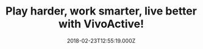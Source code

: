 ---
campaign-uuid: "c-76dd3261-7e25-4c86-bba5-6d6c8d9bd8f8"
type: "Product"
category: "Gifts"
date: "2018-02-23T12:55:19.000Z"
end-date: "2018-05-31T23:59:00.000Z"
disable-form: false
is_promoted: false
has_entry_page: false
title: "Play harder, work smarter, live better with VivoActive!"
competition-description: "If you want to monitor your fitness, track your progress\
  \ across a range of activities and combine work and life, the Garmin VivoActive\
  \ Smartwatch is a must for you!\r\nHigh-resolution colour touchscreen display, GPS,\
  \ Built-in multisport apps, Alerts you to incoming calls... isn't it what you were\
  \ dreaming?\r\n<p>Think no more and hit the ground with the brand new VivoActive\
  \ Smartwatch! Get it now!</p>"
banner-img: "https://assets.expresslyapp.com/asset-f8fe88ce-56be-4b67-bd63-60866b05bde2.jpg"
logo-left-href: "http://www.garmin.com/en-GB/"
logo-left-image: "https://assets.expresslyapp.com/cd1d9493-2af9-41f0-bf61-1bf9dad42b0d-thumb.png"
logo-left-title: "Garmin"
has-winner: false
---